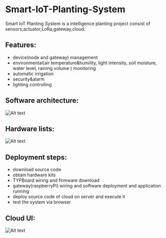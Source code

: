 # Smart-IoT-Planting-System
Smart IoT Planting System is a intelligence planting project consist of sensors,actuator,LoRa,gateway,cloud.  
## Features:
- device(node and gateway) management
- environmental(air temperature&humility, light intensity, soil moisture, water level, raining volume ) monitoring
- automatic irrigation
- security&alarm
- lighting controlling

## Software architecture:
![Alt text](https://github.com/Python-IoT/Smart-IoT-Planting-System/blob/master/arch/sys-arch-diagram.png)

## Hardware lists:
![Alt text](https://github.com/Python-IoT/Smart-IoT-Planting-System/blob/master/arch/Hardware-kit-2.jpg)

## Deployment steps:
- download source code
- obtain hardware kits
- TYPBoard wiring and firmware download
- gateway(raspberryPi) wiring and software deployment and application running
- deploy source code of cloud on server and execute it
- test the system via browser

## Cloud UI:
![Alt text](https://github.com/Python-IoT/Smart-IoT-Planting-System/blob/master/arch/virtualization_demo.png)
